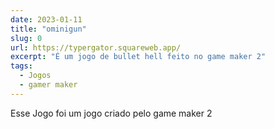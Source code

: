 ```yaml
---
date: 2023-01-11
title: "ominigun"
slug: 0
url: https://typergator.squareweb.app/
excerpt: "É um jogo de bullet hell feito no game maker 2"
tags:
  - Jogos
  - gamer maker
---
```


Esse Jogo foi um jogo criado pelo game maker 2
